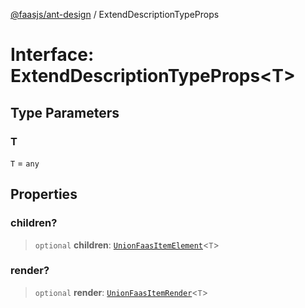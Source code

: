 [@faasjs/ant-design](../README.md) / ExtendDescriptionTypeProps

# Interface: ExtendDescriptionTypeProps\<T\>

## Type Parameters

### T

`T` = `any`

## Properties

### children?

> `optional` **children**: [`UnionFaasItemElement`](../type-aliases/UnionFaasItemElement.md)\<`T`\>

### render?

> `optional` **render**: [`UnionFaasItemRender`](../type-aliases/UnionFaasItemRender.md)\<`T`\>
